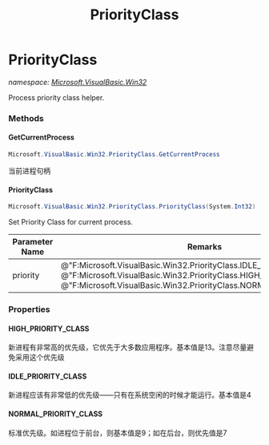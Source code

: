 ﻿---
title: PriorityClass
---

# PriorityClass
_namespace: [Microsoft.VisualBasic.Win32](N-Microsoft.VisualBasic.Win32.html)_

Process priority class helper.



### Methods

#### GetCurrentProcess
```csharp
Microsoft.VisualBasic.Win32.PriorityClass.GetCurrentProcess
```
当前进程句柄

#### PriorityClass
```csharp
Microsoft.VisualBasic.Win32.PriorityClass.PriorityClass(System.Int32)
```
Set Priority Class for current process.

|Parameter Name|Remarks|
|--------------|-------|
|priority|@"F:Microsoft.VisualBasic.Win32.PriorityClass.IDLE_PRIORITY_CLASS", @"F:Microsoft.VisualBasic.Win32.PriorityClass.HIGH_PRIORITY_CLASS", @"F:Microsoft.VisualBasic.Win32.PriorityClass.NORMAL_PRIORITY_CLASS"|



### Properties

#### HIGH_PRIORITY_CLASS
新进程有非常高的优先级，它优先于大多数应用程序。基本值是13。注意尽量避免采用这个优先级
#### IDLE_PRIORITY_CLASS
新进程应该有非常低的优先级——只有在系统空闲的时候才能运行。基本值是4
#### NORMAL_PRIORITY_CLASS
标准优先级。如进程位于前台，则基本值是9；如在后台，则优先值是7
